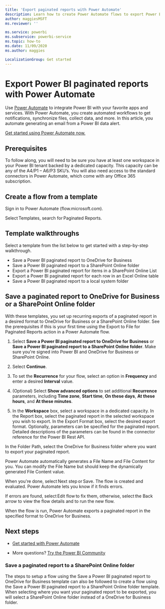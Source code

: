 ```yaml
---
title: 'Export paginated reports with Power Automate'
description: Learn how to create Power Automate flows to export Power BI paginated reports.
author: maggiesMSFT
ms.reviewer: ''

ms.service: powerbi
ms.subservice: powerbi-service
ms.topic: how-to
ms.date: 11/09/2020
ms.author: maggies

LocalizationGroup: Get started
---
```

# Export Power BI paginated reports with Power Automate

Use [Power Automate](/power-automate/getting-started) to integrate Power BI with your favorite apps and services. With Power Automate, you create automated workflows to get notifications, synchronize files, collect data, and more. In this article, you automate generating an email from a Power BI data alert.

[Get started using Power Automate now.](/power-automate/getting-started)

## Prerequisites  

To follow along, you will need to be sure you have at least one workspace in your Power BI tenant backed by a dedicated capacity. This capacity can be any of the A4/P1 – A6/P3 SKU’s. You will also need access to the standard connectors in Power Automate, which come with any Office 365 subscription.  

## Create a flow from a template 

Sign in to Power Automate (flow.microsoft.com). 

Select Templates, search for Paginated Reports. 

 

## Template walkthroughs 

Select a template from the list below to get started with a step-by-step walkthrough.  

- Save a Power BI paginated report to OneDrive for Business  
- Save a Power BI paginated report to a SharePoint Online folder  
- Export a Power BI paginated report for items in a SharePoint Online List  
- Export a Power BI paginated report for each row in an Excel Online table 
- Save a Power BI paginated report to a local system folder 


## Save a paginated report to OneDrive for Business or a SharePoint Online folder 

With these templates, you set up recurring exports of a paginated report in a desired format to OneDrive for Business or a SharePoint Online folder. See the prerequisites if this is your first time using the Export to File for Paginated Reports action in a Power Automate flow. 

1. Select **Save a Power BI paginated report to OneDrive for Business** or **Save a Power BI paginated report to a SharePoint Online folder**. Make sure you're signed into Power BI and OneDrive for Business or SharePoint Online. 
1. Select **Continue**.  


1. To set the **Recurrence** for your flow, select an option in **Frequency** and enter a desired **Interval** value.

    

1. (Optional) Select **Show advanced options** to set additional **Recurrence** parameters, including **Time zone**, **Start time**, **On these days**, **At these hours**, and **At these minutes**.  

 

1. In the **Workspace** box, select a workspace in a dedicated capacity. In the Report box, select the paginated report in the selected workspace you wish to export. In the Export Format box, select the desired export format. Optionally, parameters can be specified for the paginated report. Detailed descriptions of the parameters can be found in the connector reference for the Power BI Rest API.  

 

In the Folder Path, select the OneDrive for Business folder where you want to export your paginated report. 

 

Power Automate automatically generates a File Name and File Content for you. You can modify the File Name but should keep the dynamically generated File Content value. 

When you're done, select Next step or Save. The flow is created and evaluated. Power Automate lets you know if it finds errors. 

If errors are found, select Edit flow to fix them, otherwise, select the Back arrow to view the flow details and to run the new flow. 

When the flow is run, Power Automate exports a paginated report in the specified format to OneDrive for Business.  

## Next steps
* [Get started with Power Automate](/power-automate/getting-started/)

* More questions? [Try the Power BI Community](https://community.powerbi.com/)

 

### Save a paginated report to  a SharePoint Online folder  

The steps to setup a flow using the Save a Power BI paginated report to OneDrive for Business template can also be followed to create a flow using the Save a Power BI paginated report to a SharePoint Online folder template. When selecting where you want your paginated report to be exported, you will select a SharePoint Online folder instead of a OneDrive for Business folder. 